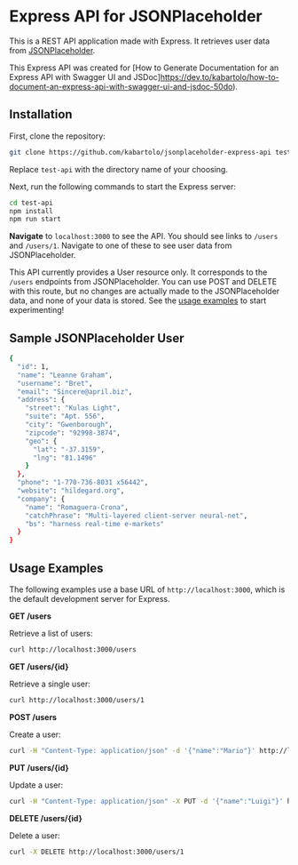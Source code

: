 # Express API for JSONPlaceholder

This is a REST API application made with Express. It retrieves user data from [JSONPlaceholder](https://jsonplaceholder.typicode.com/).

This Express API was created for [How to Generate Documentation for an Express API with Swagger UI and JSDoc]https://dev.to/kabartolo/how-to-document-an-express-api-with-swagger-ui-and-jsdoc-50do).

## Installation

First, clone the repository:

```sh
git clone https://github.com/kabartolo/jsonplaceholder-express-api test-api 

```

Replace `test-api` with the directory name of your choosing.

Next, run the following commands to start the Express server:

```sh
cd test-api
npm install
npm run start

```

**Navigate** to `localhost:3000` to see the API. You should see links to `/users` and `/users/1`. Navigate to one of these to see user data from JSONPlaceholder.

This API currently provides a User resource only. It corresponds to the `/users` endpoints from JSONPlaceholder. You can use POST and DELETE with this route, but no changes are actually made to the JSONPlaceholder data, and none of your data is stored. See the [usage examples](#usage-examples) to start experimenting!

## Sample JSONPlaceholder User

```sh
{
  "id": 1,
  "name": "Leanne Graham",
  "username": "Bret",
  "email": "Sincere@april.biz",
  "address": {
    "street": "Kulas Light",
    "suite": "Apt. 556",
    "city": "Gwenborough",
    "zipcode": "92998-3874",
    "geo": {
      "lat": "-37.3159",
      "lng": "81.1496"
    }
  },
  "phone": "1-770-736-8031 x56442",
  "website": "hildegard.org",
  "company": {
    "name": "Romaguera-Crona",
    "catchPhrase": "Multi-layered client-server neural-net",
    "bs": "harness real-time e-markets"
  }
}
```

## Usage Examples

The following examples use a base URL of `http://localhost:3000`, which is the default development server for Express.

**GET /users**

Retrieve a list of users:

```sh
curl http://localhost:3000/users
```

**GET /users/{id}**

Retrieve a single user:

```sh
curl http://localhost:3000/users/1
```
**POST /users**

Create a user:

```sh
curl -H "Content-Type: application/json" -d '{"name":"Mario"}' http://localhost:3000/users
```

**PUT /users/{id}**

Update a user:

```sh
curl -H "Content-Type: application/json" -X PUT -d '{"name":"Luigi"}' http://localhost:3000/users/1
```

**DELETE /users/{id}**

Delete a user:

```sh
curl -X DELETE http://localhost:3000/users/1
```

